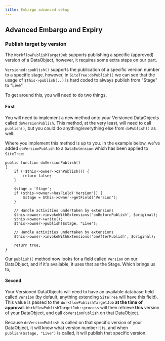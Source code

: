 ```yaml
---
title: Embargo advanced setup
---
```


## Advanced Embargo and Expiry

### Publish target by version
The `WorkflowPublishTargetJob` supports publishing a specific (approved) version of a DataObject, however, it requires
some extra steps on our part.

`Versioned::publish()` supports the publication of a specific version number to a specific stage, however, in
`SiteTree:doPublish()` we can see that the usage of `$this->publish(..)` is hard coded to always publish from "Stage" to
"Live".

To get around this, you will need to do two things.

#### First
You will need to implement a new method onto your Versioned DataObjects called `doVersionPublish`. This method, at the
very least, will need to call `publish()`, but you could do anything/everything else from `doPublish()` as well.

Where you implement this method is up to you. In the example below, we've added `doVersionPublish` to a `DataExtension`
which has been applied to `SiteTree`:

	public function doVersionPublish()
    {
        if (!$this->owner->canPublish()) {
            return false;
        }

        $stage = 'Stage';
        if ($this->owner->hasField('Version')) {
            $stage = $this->owner->getField('Version');
        }

        // Handle activities undertaken by extensions
        $this->owner->invokeWithExtensions('onBeforePublish', $original);
        $this->owner->write();
        $this->owner->publish($stage, "Live");

        // Handle activities undertaken by extensions
        $this->owner->invokeWithExtensions('onAfterPublish', $original);

        return true;
    }

Our `publish()` method now looks for a field called `Version` on our DataObject, and if it's available, it uses that as
the Stage. Which brings us to,

#### Second
Your Versioned DataObjects will need to have an available database field called `Version` (by default, anything
extending `SiteTree` will have this field). This value is passed to the `WorkflowPublishTargetJob` **at the time of
approval**. `WorkflowPublishTargetJob::process` will then retrieve **this** version of your DataObject, and call
`doVersionPublish` on that DataObject.

Because `doVersionPublish` is called on that specific version of your DataObject, it will know what version number it
is, and when `publish($stage, "Live")` is called, it will publish that specific version.
